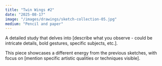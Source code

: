 ```yaml
---
title: "Twin Wings #2"
date: "2025-08-17"
image: "/images/drawings/sketch-collection-05.jpg"
medium: "Pencil and paper"
---
```


A detailed study that delves into [describe what you observe - could be intricate details, bold gestures, specific subjects, etc.]. 

This piece showcases a different energy from the previous sketches, with focus on [mention specific artistic qualities or techniques visible].
